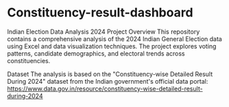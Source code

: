 # Constituency-result-dashboard
Indian Election Data Analysis 2024 Project Overview This repository contains a comprehensive analysis of the 2024 Indian General Election data using Excel and data visualization techniques. The project explores voting patterns, candidate demographics, and electoral trends across constituencies.

Dataset
The analysis is based on the "Constituency-wise Detailed Result During 2024" dataset from the Indian government's official data portal: https://www.data.gov.in/resource/constituency-wise-detailed-result-during-2024

